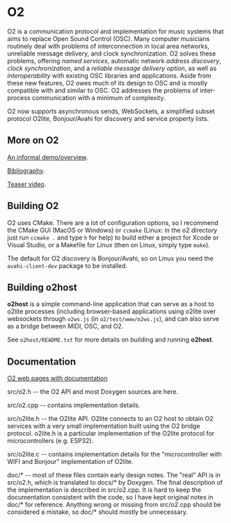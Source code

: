 # O2
O2 is a communication protocol and implementation
for music systems that aims to replace Open Sound Control
(OSC). Many computer musicians routinely deal with
problems of interconnection in local area networks, unreliable
message delivery, and clock synchronization. O2
solves these problems, offering *named services*, automatic
network *address discovery*, *clock synchronization*, and
a *reliable message delivery option*, as well as *interoperability*
with existing OSC libraries and applications.
Aside from these new features, O2 owes much of its design
to OSC and is mostly compatible with and similar to
OSC. O2 addresses the problems of inter-process communication
with a minimum of complexity.

O2 now supports asynchronous sends, WebSockets, a simplified subset
protocol O2lite, Bonjour/Avahi for discovery and service property lists.

## More on O2

[An informal demo/overview](https://www.cs.cmu.edu/~rbd/blog/nime-blog22may2022.html).

[Bibliography](https://www.cs.cmu.edu/~rbd/bib-o2.html).

[Teaser video](https://youtu.be/ELVsGEBS9Go).

## Building O2

O2 uses CMake. There are a lot of configuration options, so I recommend
the CMake GUI (MacOS or Windows) or `ccmake` (Linux: in the o2 directory
just run `ccmake .` and type `h` for help) to build either a project
for Xcode or Visual Studio, or a Makefile for Linux (then on Linux, 
simply type `make`). 

The default for O2 discovery is Bonjour/Avahi, so on Linux you need the
`avahi-client-dev` package to be installed.

## Building o2host

**o2host** is a simple command-line application that can serve as a host 
to o2lite processes (including browser-based applications using o2lite
over websockets through `o2ws.js` (in `o2/test/www/o2ws.js`), and can
also serve as a bridge between MIDI, OSC, and O2.

See `o2host/README.txt` for more details on building and running **o2host**.

## Documentation

[O2 web pages with documentation](https://rbdannenberg.github.io/o2/)

src/o2.h -- the O2 API and most Doxygen sources are here.

src/o2.cpp -- contains implementation details.

src/o2lite.h -- the O2lite API. O2lite connects to an O2 host to
obtain O2 services with a very small implementation built using 
the O2 bridge protocol. o2lite.h is a particular implementation
of the O2lite protocol for microcontrollers (e.g. ESP32).

src/o2lite.c -- contains implementation details for the
"microcontroller with WIFI and Bonjour" implementation of O2lite.

doc/* -- most of these files contain early design notes. The "real"
API is in src/o2.h, which is translated to docs/* by Doxygen. The
final description of the implementation is described in src/o2.cpp.
It is hard to keep the documentation consistent with the code, so I
have kept original notes in doc/* for reference. Anything wrong or
missing from src/o2.cpp should be considered a mistake, so doc/* 
should mostly be unnecessary.

